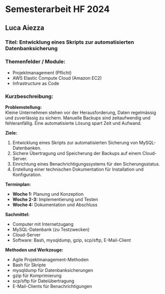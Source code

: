 # Semesterarbeit HF 2024

## Luca Aiezza

### Titel: Entwicklung eines Skripts zur automatisierten Datenbanksicherung

### Themenfelder / Module:
- Projektmanagement (Pflicht)
- AWS Elastic Compute Cloud (Amazon EC2)  
- Infrastructure as Code

### Kurzbeschreibung:

**Problemstellung:**  
Kleine Unternehmen stehen vor der Herausforderung, Daten regelmässig und zuverlässig zu sichern. Manuelle Backups sind zeitaufwendig und fehleranfällig. Eine automatisierte Lösung spart Zeit und Aufwand.

**Ziele:**
1. Entwicklung eines Skripts zur automatisierten Sicherung von MySQL-Datenbanken.
2. Sichere Übertragung und Speicherung der Backups auf einem Cloud-Server.
3. Einrichtung eines Benachrichtigungssystems für den Sicherungsstatus.
4. Erstellung einer technischen Dokumentation für Installation und Konfiguration.

**Terminplan:**
- **Woche 1:** Planung und Konzeption
- **Woche 2-3:** Implementierung und Testen
- **Woche 4:** Dokumentation und Abschluss

**Sachmittel:**
- Computer mit Internetzugang
- MySQL-Datenbank (zu Testzwecken)
- Cloud-Server
- Software: Bash, mysqldump, gzip, scp/sftp, E-Mail-Client

**Methoden und Werkzeuge:**
- Agile Projektmanagement-Methoden
- Bash für Skripte
- mysqldump für Datenbanksicherungen
- gzip für Komprimierung
- scp/sftp für Dateiübertragung
- E-Mail-Clients für Benachrichtigungen
